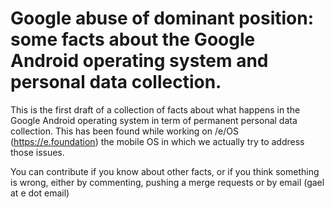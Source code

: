 # Google abuse of dominant position: some facts about the Google Android operating system and personal data collection.

This is the first draft of a collection of facts about what happens in the Google Android operating system in term of permanent personal data collection. This has been found while working on /e/OS (https://e.foundation) the mobile OS in which we actually try to address those issues. 

You can contribute if you know about other facts, or if you think something is wrong, either by commenting, pushing a merge requests or by email (gael at e dot email)
